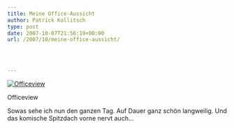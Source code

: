 ```yaml
---
title: Meine Office-Aussicht
author: Patrick Kollitsch
type: post
date: 2007-10-07T21:56:19+00:00
url: /2007/10/meine-office-aussicht/




---
```

<div class="flickr">
  <a href="http://www.flickr.com/photos/schreibblogade/1514652838/" title="Officeview"><img src="//farm3.static.flickr.com/2035/1514652838_5d8165d44c.jpg" alt="Officeview" /></a></p> 
  
  <p>
    Officeview
  </p>
</div>

Sowas sehe ich nun den ganzen Tag. Auf Dauer ganz schön langweilig. Und das komische Spitzdach vorne nervt auch...
